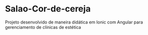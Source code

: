 # Salao-Cor-de-cereja
Projeto desenvolvido de maneira didática em Ionic com Angular para gerenciamento de clínicas de estética
